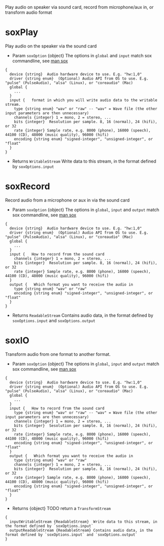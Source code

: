 Play audio on speaker via sound card, record from microphone/aux in, or transform audio format

# soxPlay

Play audio on the speaker via the sound card


* Param `soxOption` {object} The options in `global` and `input` match sox commandline, see [man sox](https://linux.die.net/man/1/sox)
```
{
  device {string}  Audio hardware device to use. E.g. "hw:1,0"
  driver {string enum}  (Optional) Audio API from OS to use. E.g. "pulse" (PulseAudio), "alsa" (Linux), or "coreaudio" (Mac)
  global {
    ...
  }
  input {   format in which you will write audio data to the writable stream.
    type {string enum} "wav" or "raw" -- "wav" = Wave file (the other input parameters are then unnecessary)
    channels {integer} 1 = mono, 2 = stereo, ...
    bits {integer}  Resolution per sample. 8, 16 (normal), 24 (hifi), or 32
    rate {integer} Sample rate, e.g. 8000 (phone), 16000 (speech), 44100 (CD), 48000 (music quality), 96000 (hifi)
    encoding {string enum} "signed-integer", "unsigned-integer", or "float"
  }
}
```

* Returns `WritableStream` Write data to this stream, in the format defined by `soxOptions.input`


# soxRecord

Record audio from a microphone or aux in via the sound card

* Param `soxOption` {object} The options in `global`, `input` and `output` match sox commandline, see [man sox](https://linux.die.net/man/1/sox)
```
{
  device {string}  Audio hardware device to use. E.g. "hw:1,0"
  driver {string enum}  (Optional) Audio API from OS to use. E.g. "pulse" (PulseAudio), "alsa" (Linux), or "coreaudio" (Mac)
  global {
    ...
  }
  input {   How to record from the sound card
    channels {integer} 1 = mono, 2 = stereo, ...
    bits {integer}  Resolution per sample. 8, 16 (normal), 24 (hifi), or 32
    rate {integer} Sample rate, e.g. 8000 (phone), 16000 (speech), 44100 (CD), 48000 (music quality), 96000 (hifi)
  }
  output {   Which format you want to receive the audio in
    type {string enum} "wav" or "raw"
    encoding {string enum} "signed-integer", "unsigned-integer", or "float"
  }
}
```

* Returns `ReadableStream` Contains audio data, in the format defined by `soxOptions.input` and `soxOptions.output`

# soxIO

Transform audio from one format to another format.

* Param `soxOption` {object} The options in `global`, `input` and `output` match sox commandline, see [man sox](https://linux.die.net/man/1/sox)
```
{
  device {string}  Audio hardware device to use. E.g. "hw:1,0"
  driver {string enum}  (Optional) Audio API from OS to use. E.g. "pulse" (PulseAudio), "alsa" (Linux), or "coreaudio" (Mac)
  global {
    ...
  }
  input {   How to record from the sound card
    type {string enum} "wav" or "raw" -- "wav" = Wave file (the other input parameters are then unnecessary)
    channels {integer} 1 = mono, 2 = stereo, ...
    bits {integer}  Sesolution per sample. 8, 16 (normal), 24 (hifi), or 32
    rate {integer} Sample rate, e.g. 8000 (phone), 16000 (speech), 44100 (CD), 48000 (music quality), 96000 (hifi)
    encoding {string enum} "signed-integer", "unsigned-integer", or "float"
  }
  output {   Which format you want to receive the audio in
    type {string enum} "wav" or "raw"
    channels {integer} 1 = mono, 2 = stereo, ...
    bits {integer}  Resolution per sample. 8, 16 (normal), 24 (hifi), or 32
    rate {integer} Sample rate, e.g. 8000 (phone), 16000 (speech), 44100 (CD), 48000 (music quality), 96000 (hifi)
    encoding {string enum} "signed-integer", "unsigned-integer", or "float"
  }
}
```

* Returns {object}  TODO return a `TransformStream`
```
{
  inputWritableStream {ReadableStream}  Write data to this stream, in the format defined by `soxOptions.input`
  outputReadableStream {ReadableStream} Contains audio data, in the format defined by `soxOptions.input` and `soxOptions.output`
}
```
